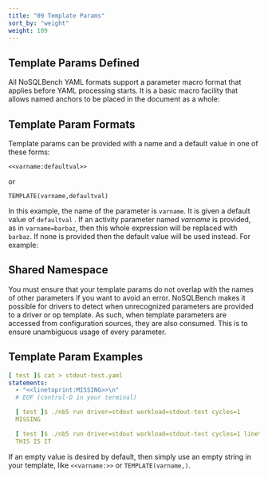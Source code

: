 ```yaml
---
title: "09 Template Params"
sort_by: "weight"
weight: 109
---
```


## Template Params Defined

All NoSQLBench YAML formats support a parameter macro format that applies before YAML processing
starts. It is a basic macro facility that allows named anchors to be placed in the document as a
whole:

## Template Param Formats

Template params can be provided with a name and a default value in one of these forms:

```
<<varname:defaultval>>
```
or
```
TEMPLATE(varname,defaultval)
```

In this example, the name of the parameter is `varname`. It is given a default value of `defaultval`
. If an activity parameter named *varname* is provided, as in `varname=barbaz`, then this whole
expression will be replaced with
`barbaz`. If none is provided then the default value will be used instead. For example:

## Shared Namespace

You must ensure that your template params do not overlap with the names of other parameters if 
you want to avoid an error. NoSQLBench makes it possible for drivers to 
detect when unrecognized parameters are provided to a driver or op template. As such, when 
template parameters are accessed from configuration sources, they are also consumed. This is to 
ensure unambiguous usage of every parameter. 

## Template Param Examples

```yaml
[ test ]$ cat > stdout-test.yaml
statements:
  - "<<linetoprint:MISSING>>\n"
  # EOF (control-D in your terminal)

  [ test ]$ ./nb5 run driver=stdout workload=stdout-test cycles=1
  MISSING

  [ test ]$ ./nb5 run driver=stdout workload=stdout-test cycles=1 linetoprint="THIS IS IT"
  THIS IS IT
```

If an empty value is desired by default, then simply use an empty string in your template,
like `<<varname:>>` or
`TEMPLATE(varname,)`.


